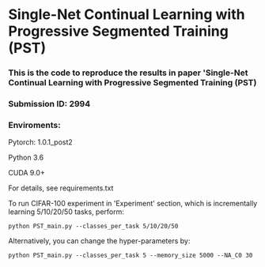 # Single-Net Continual Learning with Progressive Segmented Training (PST)

### This is the code to reproduce the results in paper 'Single-Net Continual Learning with Progressive Segmented Training (PST)

### Submission ID: 2994

### Enviroments:

Pytorch: 1.0.1_post2

Python 3.6

CUDA 9.0+

For details, see requirements.txt



To run CIFAR-100 experiment in 'Experiment' section, which is incrementally learning 5/10/20/50 tasks, perform:
	
	python PST_main.py --classes_per_task 5/10/20/50
	
Alternatively, you can change the hyper-parameters by:

	python PST_main.py --classes_per_task 5 --memory_size 5000 --NA_C0 30
	
	